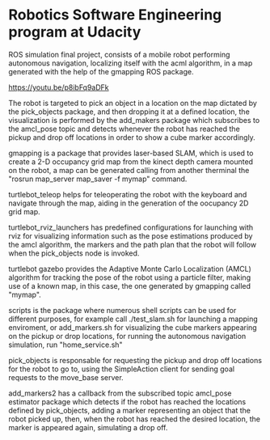 # Robotics Software Engineering program at Udacity
ROS simulation final project, consists of a mobile robot performing autonomous navigation,
localizing itself with the acml algorithm, in a map generated with the help of the gmapping ROS package. 

https://youtu.be/p8ibFq9aDFk

The robot is targeted to pick an object in a location on the map dictated by the pick_objects package, and then dropping it at a defined location, the visualization is performed by the add_makers package which subscribes to the amcl_pose topic and detects whenever the robot has reached the pickup and drop off locations in order to show a cube marker accordingly.

gmapping is a package that provides laser-based SLAM, which is used to create a 2-D occupancy grid map from the kinect depth camera mounted on the robot, a map can be generated calling from another therminal the "rosrun map_server map_saver -f mymap" command.

turtlebot_teleop helps for teleoperating the robot with the keyboard and navigate through the map, aiding in the generation of the oocupancy 2D grid map.

turtlebot_rviz_launchers has predefined configurations for launching with rviz for visualizing information such as the pose estimations produced by the amcl algorithm, the markers and the path plan that the robot will follow when the pick_objects node is invoked.

turtlebot gazebo provides the Adaptive Monte Carlo Localization (AMCL) algorithm for tracking the pose of the robot using a particle filter, making use of a known map, in this case, the one generated by gmapping called "mymap".

scripts is the package where numerous shell scripts can be used for different purposes, for example call ./test_slam.sh for launching a mapping enviroment, or add_markers.sh for visualizing the cube markers appearing on the pickup or drop locations, for running the autonomous navigation simulation, run "home_service.sh"

pick_objects is responsable for requesting the pickup and drop off locations for the robot to go to, using the SimpleAction client for sending goal requests to the move_base server.

add_markers2 has a callback from the subscribed topic amcl_pose estimator package which detects if the robot has reached the locations defined by pick_objects, adding a marker representing an object that the robot picked up, then, when the robot has reached the desired location, the marker is appeared again, simulating a drop off.
